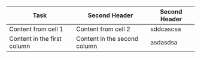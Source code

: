 Task | Second Header | Second Header | 
------------ | ------------- | -------------
Content from cell 1 | Content from cell 2 | sddcascsa
Content in the first column | Content in the second column | asdasdsa